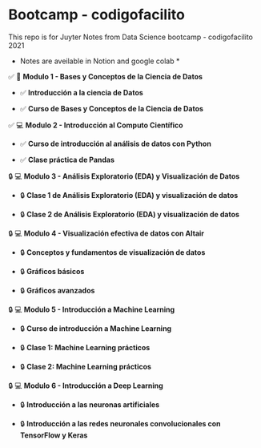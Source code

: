 # Bootcamp - codigofacilito

This repo is for Juyter Notes from Data Science bootcamp - codigofacilito 2021

* Notes are aveilable in Notion and google colab *

:white_check_mark:	:notebook: **Modulo 1 - Bases y Conceptos de la Ciencia de Datos**

  - :white_check_mark:	 **Introducción a la ciencia de Datos**
          
  - :white_check_mark:	 **Curso de Bases y Conceptos de la Ciencia de Datos**
          
          
:white_check_mark: :computer:	 **Modulo 2 - Introducción al Computo Científico**

  - :white_check_mark:	 **Curso de introducción al análisis de datos con Python**
          
  - :white_check_mark:	 **Clase práctica de Pandas**
          
          
:lock: :computer: **Modulo 3 - Análisis Exploratorio (EDA) y Visualización de Datos**

  - :lock:	**Clase 1 de Análisis Exploratorio (EDA) y visualización de datos**
          
  - :lock:	**Clase 2 de Análisis Exploratorio (EDA) y visualización de datos**
          
          
:lock: :computer: **Modulo 4 - Visualización efectiva de datos con Altair**

  - :lock: **Conceptos y fundamentos de visualización de datos**
          
  - :lock: **Gráficos básicos**
          
  - :lock: **Gráficos avanzados**
          
          
:lock: :computer: **Modulo 5 - Introducción a Machine Learning**

  - :lock: **Curso de introducción a Machine Learning**
          
  - :lock: **Clase 1: Machine Learning prácticos**
          
  - :lock: **Clase 2: Machine Learning prácticos**
          
          
:lock: :computer: **Modulo 6 - Introducción a Deep Learning**

  - :lock: **Introducción a las neuronas artificiales**
          
  - :lock: **Introducción a las redes neuronales convolucionales con TensorFlow y Keras**
